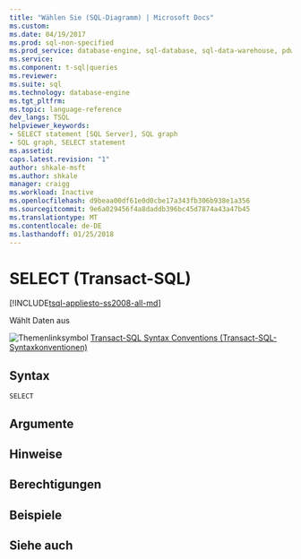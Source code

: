 ```yaml
---
title: "Wählen Sie (SQL-Diagramm) | Microsoft Docs"
ms.custom: 
ms.date: 04/19/2017
ms.prod: sql-non-specified
ms.prod_service: database-engine, sql-database, sql-data-warehouse, pdw
ms.service: 
ms.component: t-sql|queries
ms.reviewer: 
ms.suite: sql
ms.technology: database-engine
ms.tgt_pltfrm: 
ms.topic: language-reference
dev_langs: TSQL
helpviewer_keywords:
- SELECT statement [SQL Server], SQL graph
- SQL graph, SELECT statement
ms.assetid: 
caps.latest.revision: "1"
author: shkale-msft
ms.author: shkale
manager: craigg
ms.workload: Inactive
ms.openlocfilehash: d9beaa00df61e0d0cbe17a343fb306b938e1a356
ms.sourcegitcommit: 9e6a029456f4a8daddb396bc45d7874a43a47b45
ms.translationtype: MT
ms.contentlocale: de-DE
ms.lasthandoff: 01/25/2018
---
```

# <a name="select-transact-sql"></a>SELECT (Transact-SQL)
[!INCLUDE[tsql-appliesto-ss2008-all-md](../../includes/tsql-appliesto-ss2008-all-md.md)]

  Wählt Daten aus   
  
 ![Themenlinksymbol](../../database-engine/configure-windows/media/topic-link.gif "Topic link icon") [Transact-SQL Syntax Conventions (Transact-SQL-Syntaxkonventionen)](../../t-sql/language-elements/transact-sql-syntax-conventions-transact-sql.md)  
  
## <a name="syntax"></a>Syntax  
  
```  
SELECT
```

## <a name="arguments"></a>Argumente  

## <a name="remarks"></a>Hinweise  

## <a name="permissions"></a>Berechtigungen  

## <a name="examples"></a>Beispiele  

## <a name="see-also"></a>Siehe auch  

